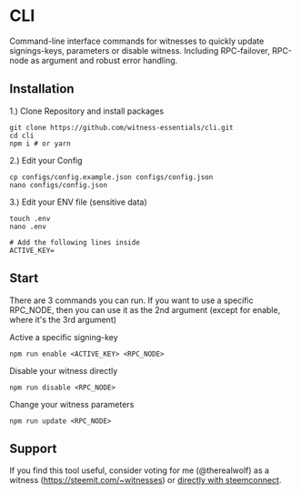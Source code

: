 # CLI

Command-line interface commands for witnesses to quickly update signings-keys, parameters or disable witness. Including RPC-failover, RPC-node as argument and robust error handling.

## Installation


1.) Clone Repository and install packages
```
git clone https://github.com/witness-essentials/cli.git
cd cli
npm i # or yarn
```

2.) Edit your Config
```
cp configs/config.example.json configs/config.json
nano configs/config.json
```

3.) Edit your ENV file (sensitive data)
```
touch .env
nano .env

# Add the following lines inside
ACTIVE_KEY=
```

## Start

There are 3 commands you can run. If you want to use a specific RPC_NODE, then you can use it as the 2nd argument (except for enable, where it's the 3rd argument)

Active a specific signing-key
```
npm run enable <ACTIVE_KEY> <RPC_NODE>
```

Disable your witness directly
```
npm run disable <RPC_NODE>
```

Change your witness parameters
```
npm run update <RPC_NODE>
```

## Support

If you find this tool useful, consider voting for me (@therealwolf) as a witness (https://steemit.com/~witnesses) or <a href="https://v2.steemconnect.com/sign/account-witness-vote?witness=therealwolf&approve=1">directly with steemconnect</a>.

